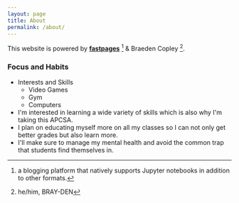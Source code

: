 ```yaml
---
layout: page
title: About
permalink: /about/
---
```


This website is powered by **[fastpages](https://github.com/fastai/fastpages)** [^1] & Braeden Copley [^2].


[^1]:a blogging platform that natively supports Jupyter notebooks in addition to other formats.

[^2]: he/him, BRAY-DEN

### Focus and Habits
- Interests and Skills
    - Video Games
    - Gym
    - Computers
- I'm interested in learning a wide variety of skills which is also why I'm taking this APCSA.
- I plan on educating myself more on all my classes so I can not only get better grades but also learn more.
- I'll make sure to manage my mental health and avoid the common trap that students find themselves in.